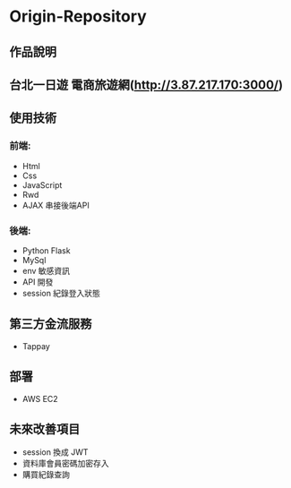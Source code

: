 # Origin-Repository
## 作品說明
## 台北一日遊 電商旅遊網(http://3.87.217.170:3000/) 

## 使用技術
### 前端:
* Html 
* Css 
* JavaScript
* Rwd
* AJAX 串接後端API
### 後端:
* Python Flask
* MySql
* env 敏感資訊
* API 開發
* session 紀錄登入狀態
## 第三方金流服務
* Tappay
## 部署
* AWS EC2
## 未來改善項目
* session 換成 JWT 
* 資料庫會員密碼加密存入
* 購買紀錄查詢
